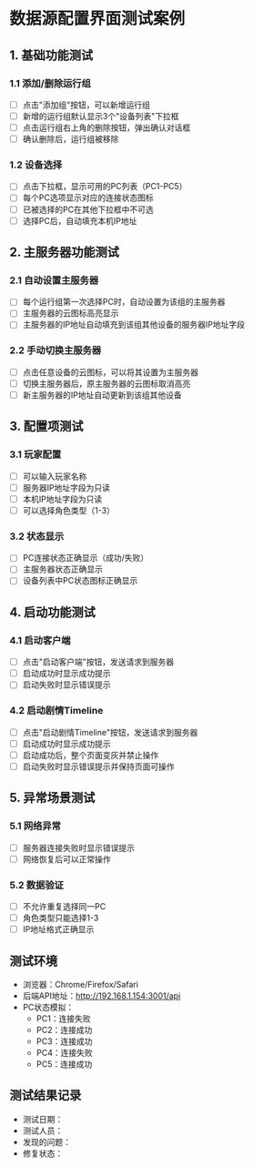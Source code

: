 # 数据源配置界面测试案例

## 1. 基础功能测试

### 1.1 添加/删除运行组
- [ ] 点击"添加组"按钮，可以新增运行组
- [ ] 新增的运行组默认显示3个"设备列表"下拉框
- [ ] 点击运行组右上角的删除按钮，弹出确认对话框
- [ ] 确认删除后，运行组被移除

### 1.2 设备选择
- [ ] 点击下拉框，显示可用的PC列表（PC1-PC5）
- [ ] 每个PC选项显示对应的连接状态图标
- [ ] 已被选择的PC在其他下拉框中不可选
- [ ] 选择PC后，自动填充本机IP地址

## 2. 主服务器功能测试

### 2.1 自动设置主服务器
- [ ] 每个运行组第一次选择PC时，自动设置为该组的主服务器
- [ ] 主服务器的云图标高亮显示
- [ ] 主服务器的IP地址自动填充到该组其他设备的服务器IP地址字段

### 2.2 手动切换主服务器
- [ ] 点击任意设备的云图标，可以将其设置为主服务器
- [ ] 切换主服务器后，原主服务器的云图标取消高亮
- [ ] 新主服务器的IP地址自动更新到该组其他设备

## 3. 配置项测试

### 3.1 玩家配置
- [ ] 可以输入玩家名称
- [ ] 服务器IP地址字段为只读
- [ ] 本机IP地址字段为只读
- [ ] 可以选择角色类型（1-3）

### 3.2 状态显示
- [ ] PC连接状态正确显示（成功/失败）
- [ ] 主服务器状态正确显示
- [ ] 设备列表中PC状态图标正确显示

## 4. 启动功能测试

### 4.1 启动客户端
- [ ] 点击"启动客户端"按钮，发送请求到服务器
- [ ] 启动成功时显示成功提示
- [ ] 启动失败时显示错误提示

### 4.2 启动剧情Timeline
- [ ] 点击"启动剧情Timeline"按钮，发送请求到服务器
- [ ] 启动成功时显示成功提示
- [ ] 启动成功后，整个页面变灰并禁止操作
- [ ] 启动失败时显示错误提示并保持页面可操作

## 5. 异常场景测试

### 5.1 网络异常
- [ ] 服务器连接失败时显示错误提示
- [ ] 网络恢复后可以正常操作

### 5.2 数据验证
- [ ] 不允许重复选择同一PC
- [ ] 角色类型只能选择1-3
- [ ] IP地址格式正确显示

## 测试环境
- 浏览器：Chrome/Firefox/Safari
- 后端API地址：http://192.168.1.154:3001/api
- PC状态模拟：
  - PC1：连接失败
  - PC2：连接成功
  - PC3：连接成功
  - PC4：连接失败
  - PC5：连接成功

## 测试结果记录
- 测试日期：
- 测试人员：
- 发现的问题：
- 修复状态： 